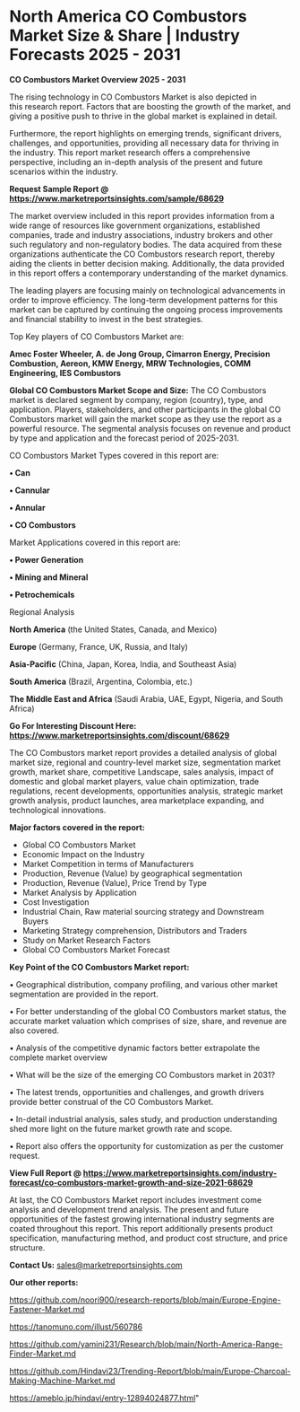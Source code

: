 # North America CO Combustors Market Size & Share | Industry Forecasts 2025 - 2031

<Strong> CO Combustors Market Overview 2025 - 2031</strong>

The rising technology in CO Combustors Market is also depicted in this research report. Factors that are boosting the growth of the market, and giving a positive push to thrive in the global market is explained in detail.

Furthermore, the report highlights on emerging trends, significant drivers, challenges, and opportunities, providing all necessary data for thriving in the industry. This report market research offers a comprehensive perspective, including an in-depth analysis of the present and future scenarios within the industry.

<strong>Request Sample Report @ <a href=https://www.marketreportsinsights.com/sample/68629>https://www.marketreportsinsights.com/sample/68629</a></strong>

The market overview included in this report provides information from a wide range of resources like government organizations, established companies, trade and industry associations, industry brokers and other such regulatory and non-regulatory bodies. The data acquired from these organizations authenticate the CO Combustors research report, thereby aiding the clients in better decision making. Additionally, the data provided in this report offers a contemporary understanding of the market dynamics.

The leading players are focusing mainly on technological advancements in order to improve efficiency. The long-term development patterns for this market can be captured by continuing the ongoing process improvements and financial stability to invest in the best strategies.

Top Key players of CO Combustors Market are:

<strong>Amec Foster Wheeler, A. de Jong Group, Cimarron Energy, Precision Combustion, Aereon, KMW Energy, MRW Technologies, COMM Engineering, IES Combustors</strong>

<strong><b>Global CO Combustors Market Scope and Size:</b></strong>
The CO Combustors market is declared segment by company, region (country), type, and application. Players, stakeholders, and other participants in the global CO Combustors market will gain the market scope as they use the report as a powerful resource. The segmental analysis focuses on revenue and product by type and application and the forecast period of 2025-2031.

CO Combustors Market Types covered in this report are:

<strong>• Can

• Cannular

• Annular

• CO Combustors</strong>

Market Applications covered in this report are:

<strong>• Power Generation

• Mining and Mineral

• Petrochemicals</strong> 

Regional Analysis

<strong>North America</strong> (the United States, Canada, and Mexico)

<strong>Europe</strong> (Germany, France, UK, Russia, and Italy)

<strong>Asia-Pacific</strong> (China, Japan, Korea, India, and Southeast Asia)

<strong>South America</strong> (Brazil, Argentina, Colombia, etc.)

<strong>The Middle East and Africa</strong> (Saudi Arabia, UAE, Egypt, Nigeria, and South Africa)

<strong>Go For Interesting Discount Here: <a href=https://www.marketreportsinsights.com/discount/68629>https://www.marketreportsinsights.com/discount/68629</a></strong>

The CO Combustors market report provides a detailed analysis of global market size, regional and country-level market size, segmentation market growth, market share, competitive Landscape, sales analysis, impact of domestic and global market players, value chain optimization, trade regulations, recent developments, opportunities analysis, strategic market growth analysis, product launches, area marketplace expanding, and technological innovations.

<strong><b>Major factors covered in the report:</b></strong>
<ul>
  <li>Global CO Combustors Market </li>
  <li>Economic Impact on the Industry</li>
  <li>Market Competition in terms of Manufacturers</li>
  <li>Production, Revenue (Value) by geographical segmentation</li>
  <li>Production, Revenue (Value), Price Trend by Type</li>
  <li>Market Analysis by Application</li>
  <li>Cost Investigation</li>
  <li>Industrial Chain, Raw material sourcing strategy and Downstream Buyers</li>
  <li>Marketing Strategy comprehension, Distributors and Traders</li>
  <li>Study on Market Research Factors</li>
  <li>Global CO Combustors Market Forecast</li>
</ul>

<strong><b>Key Point of the CO Combustors Market report:</b></strong>

• Geographical distribution, company profiling, and various other market segmentation are provided in the report.

• For better understanding of the global CO Combustors market status, the accurate market valuation which comprises of size, share, and revenue are also covered.

• Analysis of the competitive dynamic factors better extrapolate the complete market overview

• What will be the size of the emerging CO Combustors market in 2031?

• The latest trends, opportunities and challenges, and growth drivers provide better construal of the CO Combustors Market.

• In-detail industrial analysis, sales study, and production understanding shed more light on the future market growth rate and scope.

• Report also offers the opportunity for customization as per the customer request.

<strong><b>View Full Report @ <a href=https://www.marketreportsinsights.com/industry-forecast/co-combustors-market-growth-and-size-2021-68629>https://www.marketreportsinsights.com/industry-forecast/co-combustors-market-growth-and-size-2021-68629</a></b></strong>


At last, the CO Combustors Market report includes investment come analysis and development trend analysis. The present and future opportunities of the fastest growing international industry segments are coated throughout this report. This report additionally presents product specification, manufacturing method, and product cost structure, and price structure.

<strong>Contact Us:</strong>
sales@marketreportsinsights.com

<strong>Our other reports:</strong>

<a href=https://github.com/noori900/research-reports/blob/main/Europe-Engine-Fastener-Market.md>https://github.com/noori900/research-reports/blob/main/Europe-Engine-Fastener-Market.md</a>

<a href=https://tanomuno.com/illust/560786>https://tanomuno.com/illust/560786</a>

<a href=https://github.com/yamini231/Research/blob/main/North-America-Range-Finder-Market.md>https://github.com/yamini231/Research/blob/main/North-America-Range-Finder-Market.md</a>

<a href=https://github.com/Hindavi23/Trending-Report/blob/main/Europe-Charcoal-Making-Machine-Market.md>https://github.com/Hindavi23/Trending-Report/blob/main/Europe-Charcoal-Making-Machine-Market.md</a>

<a href=https://ameblo.jp/hindavi/entry-12894024877.html>https://ameblo.jp/hindavi/entry-12894024877.html</a>"
